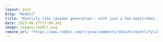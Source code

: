 ```yaml
---
layout: post
blog: "Reddit"
title: "Mintlify-like javadoc generation - with just a few keystrokes in your terminal"
date: 2023-08-27T17:09:36Z
image: images/reddit.png
remote_url: "https://www.reddit.com/r/java/comments/162vzkr/mintlifylike_javadoc_generation_with_just_a_few/"
---
```

